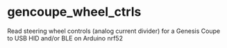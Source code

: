 # gencoupe_wheel_ctrls
Read steering wheel controls (analog current divider) for a Genesis Coupe to USB HID and/or BLE on Arduino nrf52
